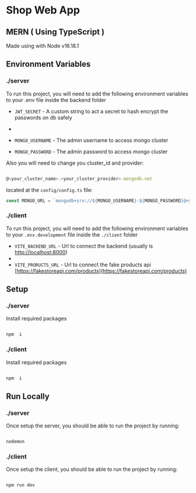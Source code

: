 # Shop Web App

## MERN ( Using TypeScript )

Made using with Node v16.18.1

## Environment Variables

### ./server

To run this project, you will need to add the following environment variables to your .env file inside the backend folder

-   `JWT_SECRET` - A custom string to act a secret to hash encrypt the passwords on db safely
-
-   `MONGO_USERNAME` - The admin username to access mongo cluster

-   `MONGO_PASSWORD` - The admin password to access mongo cluster

Also you will need to change you cluster_id and provider:

```js

@<your_cluster_name>.<your_cluster_provider>.mongodb.net

```

located at the `config/config.ts` file:

```js
const MONGO_URL = `mongodb+srv://${MONGO_USERNAME}:${MONGO_PASSWORD}@<your_cluster_name>.<your_cluster_provider>.mongodb.net/db`;
```

### ./client

To run this project, you will need to add the following environment variables to your `.env.development` file inside the `./client` folder

-   `VITE_BACKEND_URL` - Url to connect the backend (usually is [http://localhost:8000](http://localhost:8000))
-
-   `VITE_PRORUCTS_URL` - Url to connect the fake products api [https://fakestoreapi.com/products](https://fakestoreapi.com/products)

## Setup

### ./server

Install required packages

```sh

npm  i

```

### ./client

Install required packages

```sh

npm  i

```

## Run Locally

### ./server

Once setup the server, you should be able to run the project by running:

```sh

nodemon

```

### ./client

Once setup the client, you should be able to run the project by running:

```sh

npm run dev

```
